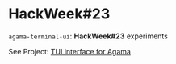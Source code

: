 # HackWeek#23

`agama-terminal-ui`: **HackWeek#23** experiments

See Project: [TUI interface for Agama](https://hackweek.opensuse.org/23/projects/tui-interface-for-agama)
